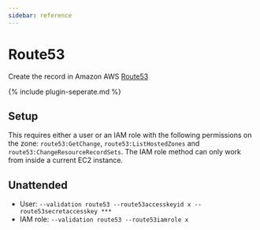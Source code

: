 ```yaml
---
sidebar: reference
---
```


# Route53
Create the record in Amazon AWS [Route53](https://aws.amazon.com/route53/)

{% include plugin-seperate.md %}

## Setup
This requires either a user or an IAM role with the following permissions on the zone: 
`route53:GetChange`, `route53:ListHostedZones` and `route53:ChangeResourceRecordSets`. 
The IAM role method can only work from inside a current EC2 instance.

## Unattended 
- User:
`--validation route53 --route53accesskeyid x --route53secretaccesskey ***`
- IAM  role:
`--validation route53 --route53iamrole x`
